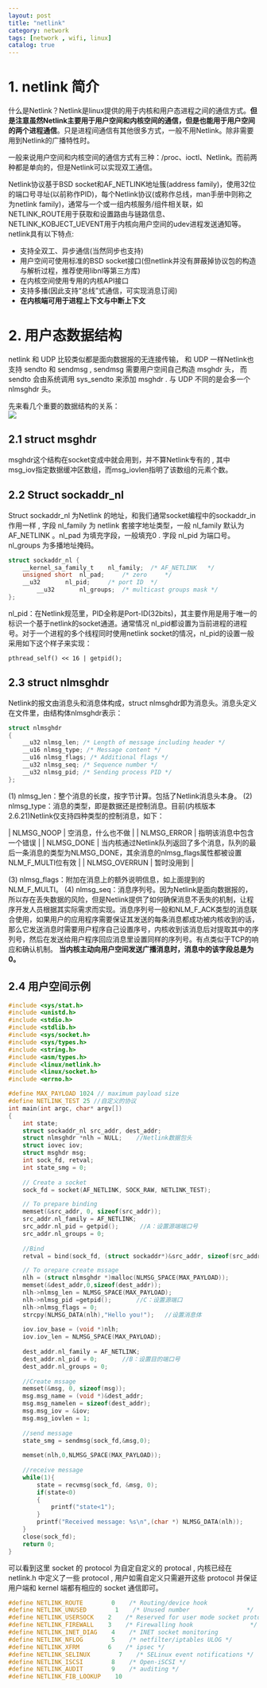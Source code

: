 ```yaml
---
layout: post
title: "netlink"
category: network
tags: [network , wifi, linux]
catalog: true
---
```

# 1. netlink 简介

什么是Netlink？Netlink是linux提供的用于内核和用户态进程之间的通信方式。**但是注意虽然Netlink主要用于用户空间和内核空间的通信，但是也能用于用户空间的两个进程通信**。只是进程间通信有其他很多方式，一般不用Netlink。除非需要用到Netlink的广播特性时。   

一般来说用户空间和内核空间的通信方式有三种：/proc、ioctl、Netlink。而前两种都是单向的，但是Netlink可以实现双工通信。  

Netlink协议基于BSD socket和AF_NETLINK地址簇(address family)，使用32位的端口号寻址(以前称作PID)，每个Netlink协议(或称作总线，man手册中则称之为netlink family)，通常与一个或一组内核服务/组件相关联，如NETLINK_ROUTE用于获取和设置路由与链路信息、NETLINK_KOBJECT_UEVENT用于内核向用户空间的udev进程发送通知等。netlink具有以下特点:   

+  支持全双工、异步通信(当然同步也支持)
+  用户空间可使用标准的BSD socket接口(但netlink并没有屏蔽掉协议包的构造与解析过程，推荐使用libnl等第三方库)
+  在内核空间使用专用的内核API接口
+  支持多播(因此支持“总线”式通信，可实现消息订阅)
+ **在内核端可用于进程上下文与中断上下文**  

# 2. 用户态数据结构

netlink 和 UDP 比较类似都是面向数据报的无连接传输， 和 UDP 一样Netlink也支持 sendto 和 sendmsg , sendmsg 需要用户空间自己构造 msghdr 头， 而 sendto 会由系统调用 sys_sendto 来添加 msghdr . 与 UDP 不同的是会多一个 nlmsghdr 头。   

先来看几个重要的数据结构的关系：  
![](/images/network/netlink_data_struct.png)  

## 2.1 struct msghdr
msghdr这个结构在socket变成中就会用到，并不算Netlink专有的 ,  其中 msg_iov指定数据缓冲区数组，而msg_iovlen指明了该数组的元素个数。

## 2.2 Struct sockaddr_nl
Struct sockaddr_nl 为Netlink 的地址，和我们通常socket编程中的sockaddr_in作用一样 , 字段 nl_family 为 netlink 套接字地址类型，一般 nl_family 默认为 AF_NETLINK 。nl_pad 为填充字段，一般填充0 . 字段 nl_pid 为端口号。nl_groups 为多播地址掩码。     

```c
struct sockaddr_nl {
	__kernel_sa_family_t	nl_family;	/* AF_NETLINK	*/
	unsigned short	nl_pad;		/* zero		*/
	__u32		nl_pid;		/* port ID	*/
       	__u32		nl_groups;	/* multicast groups mask */
};
```
nl_pid：在Netlink规范里，PID全称是Port-ID(32bits)，其主要作用是用于唯一的标识一个基于netlink的socket通道。通常情况 nl_pid都设置为当前进程的进程号。对于一个进程的多个线程同时使用netlink socket的情况，nl_pid的设置一般采用如下这个样子来实现：   

	pthread_self() << 16 | getpid();

## 2.3 struct nlmsghdr
Netlink的报文由消息头和消息体构成，struct nlmsghdr即为消息头。消息头定义在文件里，由结构体nlmsghdr表示：

```c
struct nlmsghdr
{
    __u32 nlmsg_len; /* Length of message including header */
    __u16 nlmsg_type; /* Message content */
    __u16 nlmsg_flags; /* Additional flags */
    __u32 nlmsg_seq; /* Sequence number */
    __u32 nlmsg_pid; /* Sending process PID */
};
```
(1) nlmsg_len：整个消息的长度，按字节计算。包括了Netlink消息头本身。
(2) nlmsg_type：消息的类型，即是数据还是控制消息。目前(内核版本2.6.21)Netlink仅支持四种类型的控制消息，如下： 

| NLMSG_NOOP      | 空消息，什么也不做 | 
| NLMSG_ERROR      | 指明该消息中包含一个错误      | 
| NLMSG_DONE | 当内核通过Netlink队列返回了多个消息，队列的最后一条消息的类型为NLMSG_DONE，其余消息的nlmsg_flags属性都被设置NLM_F_MULTI位有效      | 
| NLMSG_OVERRUN | 暂时没用到      | 

(3) nlmsg_flags：附加在消息上的额外说明信息，如上面提到的NLM_F_MULTI。
(4) nlmsg_seq：消息序列号。因为Netlink是面向数据报的，所以存在丢失数据的风险，但是Netlink提供了如何确保消息不丢失的机制，让程序开发人员根据其实际需求而实现。消息序列号一般和NLM_F_ACK类型的消息联合使用，如果用户的应用程序需要保证其发送的每条消息都成功被内核收到的话，那么它发送消息时需要用户程序自己设置序号，内核收到该消息后对提取其中的序列号，然后在发送给用户程序回应消息里设置同样的序列号。有点类似于TCP的响应和确认机制。
**当内核主动向用户空间发送广播消息时，消息中的该字段总是为0。**


## 2.4 用户空间示例

```c
#include <sys/stat.h>
#include <unistd.h>
#include <stdio.h>
#include <stdlib.h>
#include <sys/socket.h>
#include <sys/types.h>
#include <string.h>
#include <asm/types.h>
#include <linux/netlink.h>
#include <linux/socket.h>
#include <errno.h>

#define MAX_PAYLOAD 1024 // maximum payload size
#define NETLINK_TEST 25 //自定义的协议
int main(int argc, char* argv[])
{
    int state;
    struct sockaddr_nl src_addr, dest_addr;
    struct nlmsghdr *nlh = NULL; 	//Netlink数据包头
    struct iovec iov;
    struct msghdr msg;
    int sock_fd, retval;
    int state_smg = 0;
    
    // Create a socket
    sock_fd = socket(AF_NETLINK, SOCK_RAW, NETLINK_TEST);

    // To prepare binding
    memset(&src_addr, 0, sizeof(src_addr));
    src_addr.nl_family = AF_NETLINK;
    src_addr.nl_pid = getpid(); 	 //A：设置源端端口号
    src_addr.nl_groups = 0;
    
    //Bind
    retval = bind(sock_fd, (struct sockaddr*)&src_addr, sizeof(src_addr));

    // To orepare create mssage
    nlh = (struct nlmsghdr *)malloc(NLMSG_SPACE(MAX_PAYLOAD));
    memset(&dest_addr,0,sizeof(dest_addr));
    nlh->nlmsg_len = NLMSG_SPACE(MAX_PAYLOAD);
    nlh->nlmsg_pid =getpid(); 		//C：设置源端口
    nlh->nlmsg_flags = 0;
    strcpy(NLMSG_DATA(nlh),"Hello you!"); 	//设置消息体
    
    iov.iov_base = (void *)nlh;
    iov.iov_len = NLMSG_SPACE(MAX_PAYLOAD);
    
    dest_addr.nl_family = AF_NETLINK;
    dest_addr.nl_pid = 0; 		//B：设置目的端口号
    dest_addr.nl_groups = 0;
    
    //Create mssage
    memset(&msg, 0, sizeof(msg));
    msg.msg_name = (void *)&dest_addr;
    msg.msg_namelen = sizeof(dest_addr);
    msg.msg_iov = &iov;
    msg.msg_iovlen = 1;
    
    //send message
    state_smg = sendmsg(sock_fd,&msg,0);
    
    memset(nlh,0,NLMSG_SPACE(MAX_PAYLOAD));
    
    //receive message
    while(1){
        state = recvmsg(sock_fd, &msg, 0);
        if(state<0)
        {
            printf("state<1");
        }
        printf("Received message: %s\n",(char *) NLMSG_DATA(nlh));
    }
    close(sock_fd);
    return 0;
}
```
可以看到这里 socket 的 protocol 为自定自定义的 protocal ,  内核已经在 netlink.h 中定义了一些 protocol , 用户如需自定义只需避开这些 protocol 并保证用户端和 kernel 端都有相应的 socket 通信即可。   

```c
#define NETLINK_ROUTE        0    /* Routing/device hook                */
#define NETLINK_UNUSED        1    /* Unused number                */
#define NETLINK_USERSOCK    2    /* Reserved for user mode socket protocols     */
#define NETLINK_FIREWALL    3    /* Firewalling hook                */
#define NETLINK_INET_DIAG    4    /* INET socket monitoring            */
#define NETLINK_NFLOG        5    /* netfilter/iptables ULOG */
#define NETLINK_XFRM        6    /* ipsec */
#define NETLINK_SELINUX        7    /* SELinux event notifications */
#define NETLINK_ISCSI        8    /* Open-iSCSI */
#define NETLINK_AUDIT        9    /* auditing */
#define NETLINK_FIB_LOOKUP    10 
```
